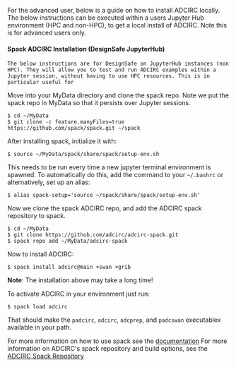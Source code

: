 
For the advanced user, below is a guide on how to install ADCIRC locally.
The below instructions can be executed within a users Jupyter Hub environment (HPC and non-HPC), to get a local install of ADCIRC.
Note this is for advanced users only.

#### Spack ADCIRC Installation (DesignSafe JupyterHub)

    The below instructions are for DesignSafe on JupyterHub instances (non HPC). They will allow you to test and run ADCIRC examples within a Jupyter session, without having to use HPC resources. This is in particular useful for 


Move into your MyData directory and clone the spack repo. Note we put the spack repo in MyData so that it persists over Jupyter sessions.

```
$ cd ~/MyData
$ git clone -c feature.manyFiles=true https://github.com/spack/spack.git ~/spack
```

After installing spack, initialize it with:

```
$ source ~/MyData/spack/share/spack/setup-env.sh
```

This needs to be run every time a new jupyter terminal environment is spawned. To automatically do this, add the command to your `~/.bashrc` or alternatively, set up an alias:

```
$ alias spack-setup='source ~/spack/share/spack/setup-env.sh'
```

Now we clone the spack ADCIRC repo, and add the ADCIRC spack repository to spack.

```
$ cd ~/MyData
$ git clone https://github.com/adcirc/adcirc-spack.git 
$ spack repo add ~/MyData/adcirc-spack
```

Now to install ADCIRC:

```
$ spack install adcirc@main +swan +grib
```

**Note**: The installation above may take a long time!

To activate ADCIRC in your environment just run:

```
$ spack load adcirc
```

That should make the `padcirc`, `adcirc`, `adcprep`, and `padcswan` executablex available in your path.

For more information on how to use spack see the [documentation](https://spack.readthedocs.io/en/latest/index.html)
For more information on ADCIRC's spack repository and build options, see the [ADCIRC Spack Repository](https://github.com/adcirc/adcirc-spack)
